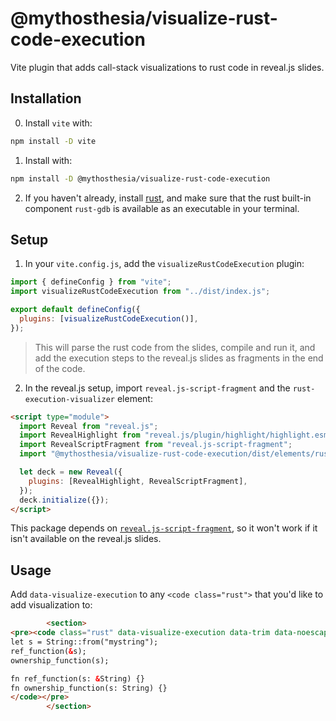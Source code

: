 # @mythosthesia/visualize-rust-code-execution

Vite plugin that adds call-stack visualizations to rust code in reveal.js slides.

## Installation

0. Install `vite` with:

```bash
npm install -D vite
```

1. Install with:

```bash
npm install -D @mythosthesia/visualize-rust-code-execution
```

2. If you haven't already, install [rust](https://www.rust-lang.org/), and make sure that the rust built-in component `rust-gdb` is available as an executable in your terminal.

## Setup

1. In your `vite.config.js`, add the `visualizeRustCodeExecution` plugin:

```js
import { defineConfig } from "vite";
import visualizeRustCodeExecution from "../dist/index.js";

export default defineConfig({
  plugins: [visualizeRustCodeExecution()],
});
```

> This will parse the rust code from the slides, compile and run it, and add the execution steps to the reveal.js slides as fragments in the end of the code.

2. In the reveal.js setup, import `reveal.js-script-fragment` and the `rust-execution-visualizer` element:

```html
<script type="module">
  import Reveal from "reveal.js";
  import RevealHighlight from "reveal.js/plugin/highlight/highlight.esm.js";
  import RevealScriptFragment from "reveal.js-script-fragment";
  import "@mythosthesia/visualize-rust-code-execution/dist/elements/rust-execution-visualizer.js";

  let deck = new Reveal({
    plugins: [RevealHighlight, RevealScriptFragment],
  });
  deck.initialize({});
</script>
```

This package depends on [`reveal.js-script-fragment`](https://npmjs.com/package/reveal.js-script-fragment), so it won't work if it isn't available on the reveal.js slides.

## Usage

Add `data-visualize-execution` to any `<code class="rust">` that you'd like to add visualization to:

```html
        <section>
<pre><code class="rust" data-visualize-execution data-trim data-noescape>
let s = String::from("mystring");
ref_function(&s);
ownership_function(s);

fn ref_function(s: &String) {}
fn ownership_function(s: String) {}
</code></pre>
        </section>
``` 